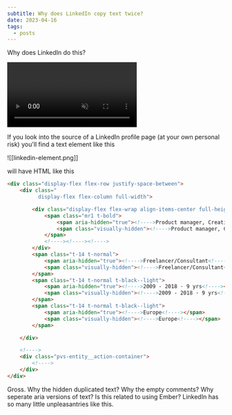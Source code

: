 ```yaml
---
subtitle: Why does LinkedIn copy text twice?
date: 2023-04-16
tags:
  - posts
---
```


Why does LinkedIn do this?

<video autoplay loop muted>
   <source src="/media/linkedin-duplication.webm" type="video/webm">
</video>

If you look into the source of a LinkedIn profile page (at your own personal risk) you'll find a text element like this

![[linkedin-element.png]]

will have HTML like this

```html
<div class="display-flex flex-row justify-space-between">
    <div class="
          display-flex flex-column full-width">

        <div class="display-flex flex-wrap align-items-center full-height">
            <span class="mr1 t-bold">
                <span aria-hidden="true"><!---->Product manager, Creative coder<!----></span>
                <span class="visually-hidden"><!---->Product manager, Creative coder<!----></span>
            </span>
            <!----><!----><!---->
        </div>
        <span class="t-14 t-normal">
            <span aria-hidden="true"><!---->Freelancer/Consultant<!----></span>
            <span class="visually-hidden"><!---->Freelancer/Consultant<!----></span>
        </span>
        <span class="t-14 t-normal t-black--light">
            <span aria-hidden="true"><!---->2009 - 2018 · 9 yrs<!----></span>
            <span class="visually-hidden"><!---->2009 - 2018 · 9 yrs<!----></span>
        </span>
        <span class="t-14 t-normal t-black--light">
            <span aria-hidden="true"><!---->Europe<!----></span>
            <span class="visually-hidden"><!---->Europe<!----></span>
        </span>

    </div>

    <!---->
    <div class="pvs-entity__action-container">
        <!---->
    </div>
</div>
```

Gross.  Why the hidden duplicated text?  Why the empty comments?  Why seperate aria versions of text?  Is this related to using Ember?  LinkedIn has so many little unpleasantries like this.